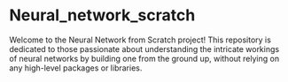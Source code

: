 # Neural_network_scratch
Welcome to the Neural Network from Scratch project! This repository is dedicated to those passionate about understanding the intricate workings of neural networks by building one from the ground up, without relying on any high-level packages or libraries.
